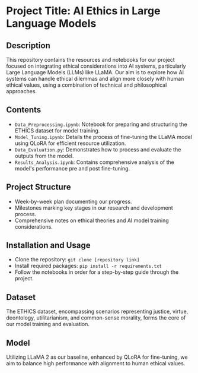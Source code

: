 # Project Title: AI Ethics in Large Language Models

## Description
This repository contains the resources and notebooks for our project focused on integrating ethical considerations into AI systems, particularly Large Language Models (LLMs) like LLaMA. Our aim is to explore how AI systems can handle ethical dilemmas and align more closely with human ethical values, using a combination of technical and philosophical approaches.

## Contents
- `Data_Preprocessing.ipynb`: Notebook for preparing and structuring the ETHICS dataset for model training.
- `Model_Tuning.ipynb`: Details the process of fine-tuning the LLaMA model using QLoRA for efficient resource utilization.
- `Data_Evaluation.py`: Demonstrates how to process and evaluate the outputs from the model.
- `Results_Analysis.ipynb`: Contains comprehensive analysis of the model's performance pre and post fine-tuning.

## Project Structure
- Week-by-week plan documenting our progress.
- Milestones marking key stages in our research and development process.
- Comprehensive notes on ethical theories and AI model training considerations.

## Installation and Usage
- Clone the repository: `git clone [repository link]`
- Install required packages: `pip install -r requirements.txt`
- Follow the notebooks in order for a step-by-step guide through the project.

## Dataset
The ETHICS dataset, encompassing scenarios representing justice, virtue, deontology, utilitarianism, and common-sense morality, forms the core of our model training and evaluation.

## Model
Utilizing LLaMA 2 as our baseline, enhanced by QLoRA for fine-tuning, we aim to balance high performance with alignment to human ethical values.
